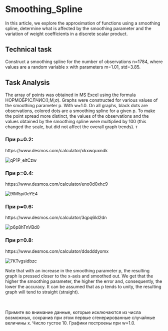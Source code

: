 # Smoothing_Spline
In this article, we explore the approximation of functions using a smoothing spline, determine what is affected by the smoothing parameter and the variation of weight coefficients in a discrete scalar product.

<h2>Technical task</h2>
Construct a smoothing spline for the number of observations n=1784, where values are a random variable x with parameters m=1.01, std=3.85.
<h2>Task Analysis</h2>

The array of points was obtained in MS Excel using the formula НОРМОБР(СЛЧИС();M;σ).
Graphs were constructed for various values of the smoothing parameter p. With w=1.0.
On all graphs, black dots are observations, colored dots are a smoothing spline for a given p. To make the point spread more distinct, the values of the observations and the values obtained by the smoothing spline were multiplied by 100 (this changed the scale, but did not affect the overall
graph trends).
т
<h3>При p=0.2:</h3>
https://www.desmos.com/calculator/xkxwquxndk

![qP1P_eltCzw](https://github.com/hight-tech-fox/Smoothing_Spline/assets/106419860/278b4bbb-1b30-4454-b8e7-22028737590e)

<h3>При p=0.4:</h3>
https://www.desmos.com/calculator/eno0d0xhc9

![9lM5pi0eYE4](https://github.com/hight-tech-fox/Smoothing_Spline/assets/106419860/139f1c86-2c2c-476b-8dff-e335de1a4ce5)

<h3>При p=0.6:</h3>
https://www.desmos.com/calculator/3qpq6ld2dn

![p6p8hTnVBd0](https://github.com/hight-tech-fox/Smoothing_Spline/assets/106419860/a90306cb-f86e-41ec-af55-d8f15c47cc43)

<h3>При p=0.8:</h3>
https://www.desmos.com/calculator/ddsdddyomx

![7KTvgsidbzc](https://github.com/hight-tech-fox/Smoothing_Spline/assets/106419860/3897f1ce-3dff-46fa-9494-73fb64eec30f)

Note that with an increase in the smoothing parameter p, the resulting graph is pressed closer to the x-axis and smoothed out. We get that the higher the smoothing parameter, the higher the error and, consequently, the lower the accuracy. It can be assumed that as p tends to unity, the resulting graph will tend to
straight (straight).

<br></br>
Примите во внимание данные, которые исключаются из числа возможных, сохранив при этом первые сгенерированные случайные величины х. Число густое 10. Графики построены при w=1.0.

